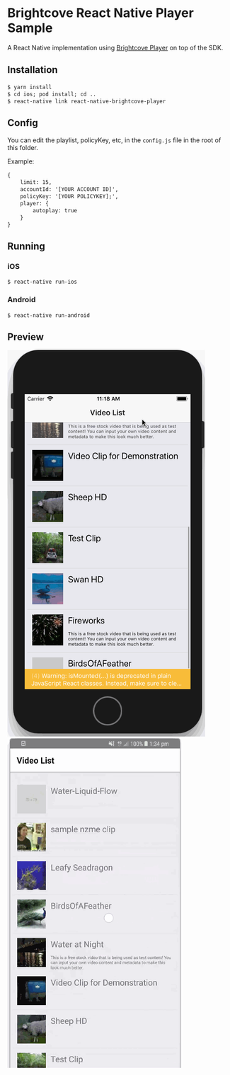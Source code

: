 # Brightcove React Native Player Sample

A React Native implementation using [Brightcove Player](https://github.com/manse/react-native-brightcove-player) on top of the SDK.

## Installation

 ```
 $ yarn install
 $ cd ios; pod install; cd ..
 $ react-native link react-native-brightcove-player
 ```

## Config

You can edit the playlist, policyKey, etc, in the `config.js` file in the root of this folder.

Example:
```
{
	limit: 15,
	accountId: '[YOUR ACCOUNT ID]',
	policyKey: '[YOUR POLICYKEY];',
	player: {
		autoplay: true
	}
}
```

## Running

### iOS

```
$ react-native run-ios
```

### Android

```
$ react-native run-android
```

## Preview

![Preview iOS](readme/react-native-sample-ios.gif)
![Preview iOS](readme/react-native-sample-android.gif)

